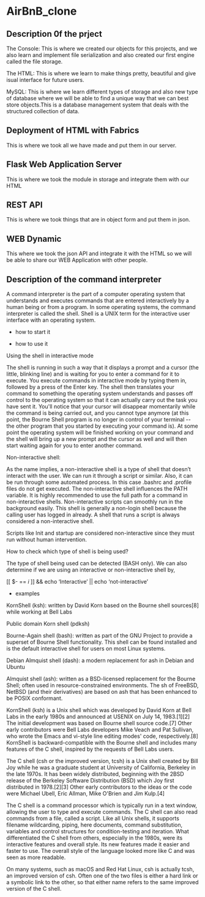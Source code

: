 # AirBnB_clone

Description 0f the prject
-------------------------

The Console: This is where we created our objects for this projects, and we also learn and implement file serialization and also created our first engine called the file storage.

The HTML: This is where we learn to make things pretty, beautiful and give isual interface for future users.

MySQL: This is where we learn different types of storage and also new type of database where we will be able to find a unique way that we can best store objects.This is a database management system that deals with the structured collection of data.

Deployment of HTML with Fabrics
-------------------------------
This is where we took all we have made and put them in our server.

Flask Web Application Server
----------------------------
This is where we took the module in storage and integrate them with our HTML

REST API
--------
This is where we took things that are in object form and put them in json.

WEB Dynamic
-----------
This where we took the json API and integrate it with the HTML so we will be able to share our WEB Application with other people.

Description of the command interpreter
--------------------------------------
A command interpreter is the part of a computer operating system that understands and executes commands that are entered interactively by a human being or from a program. In some operating systems, the command interpreter is called the shell.
Shell is a UNIX term for the interactive user interface with an operating system.

* how to start it 

* how to use it

Using the shell in interactive mode

The shell is running in such a way that it displays a prompt and a cursor (the little, blinking line) and is waiting for you to enter a command for it to execute. You execute commands in interactive mode by typing them in, followed by a press of the Enter key. The shell then translates your command to something the operating system understands and passes off control to the operating system so that it can actually carry out the task you have sent it. You'll notice that your cursor will disappear momentarily while the command is being carried out, and you cannot type anymore (at this point, the Bourne Shell program is no longer in control of your terminal -- the other program that you started by executing your command is). At some point the operating system will be finished working on your command and the shell will bring up a new prompt and the cursor as well and will then start waiting again for you to enter another command. 

Non-interactive shell:

As the name implies, a non-interactive shell is a type of shell that doesn’t interact with the user. We can run it through a script or similar. Also, it can be run through some automated process. In this case  .bashrc and .profile files do not get executed. The non-interactive shell influences the PATH variable. It is highly recommended to use the full path for a command in non-interactive shells. Non-interactive scripts can smoothly run in the background easily. This shell is generally a non-login shell because the calling user has logged in already. A shell that runs a script is always considered a non-interactive shell.

Scripts like Init and startup are considered non-interactive since they must run without human intervention.

How to check which type of shell is being used?

The type of shell being used can be detected (BASH only).
We can also determine if we are using an interactive or non-interactive shell by,

[[ $- == *i* ]] && echo ‘Interactive’ || echo ‘not-interactive’

* examples

KornShell (ksh): written by David Korn based on the Bourne shell sources[8] while working at Bell Labs

Public domain Korn shell (pdksh)

Bourne-Again shell (bash): written as part of the GNU Project to provide a superset of Bourne Shell functionality. This shell can be found installed and is the default interactive shell for users on most Linux systems.

Debian Almquist shell (dash): a modern replacement for ash in Debian and Ubuntu

Almquist shell (ash):
written as a BSD-licensed replacement for the Bourne Shell; often used in resource-constrained environments. The sh of FreeBSD, NetBSD (and their derivatives) are based on ash that has been enhanced to be POSIX conformant.

KornShell (ksh) is a Unix shell which was developed by David Korn at Bell Labs in the early 1980s and announced at USENIX on July 14, 1983.[1][2] The initial development was based on Bourne shell source code.[7] Other early contributors were Bell Labs developers Mike Veach and Pat Sullivan, who wrote the Emacs and vi-style line editing modes' code, respectively.[8] KornShell is backward-compatible with the Bourne shell and includes many features of the C shell, inspired by the requests of Bell Labs users.

The C shell (csh or the improved version, tcsh) is a Unix shell created by Bill Joy while he was a graduate student at University of California, Berkeley in the late 1970s. It has been widely distributed, beginning with the 2BSD release of the Berkeley Software Distribution (BSD) which Joy first distributed in 1978.[2][3] Other early contributors to the ideas or the code were Michael Ubell, Eric Allman, Mike O'Brien and Jim Kulp.[4]

The C shell is a command processor which is typically run in a text window, allowing the user to type and execute commands. The C shell can also read commands from a file, called a script. Like all Unix shells, it supports filename wildcarding, piping, here documents, command substitution, variables and control structures for condition-testing and iteration. What differentiated the C shell from others, especially in the 1980s, were its interactive features and overall style. Its new features made it easier and faster to use. The overall style of the language looked more like C and was seen as more readable.

On many systems, such as macOS and Red Hat Linux, csh is actually tcsh, an improved version of csh. Often one of the two files is either a hard link or a symbolic link to the other, so that either name refers to the same improved version of the C shell.
